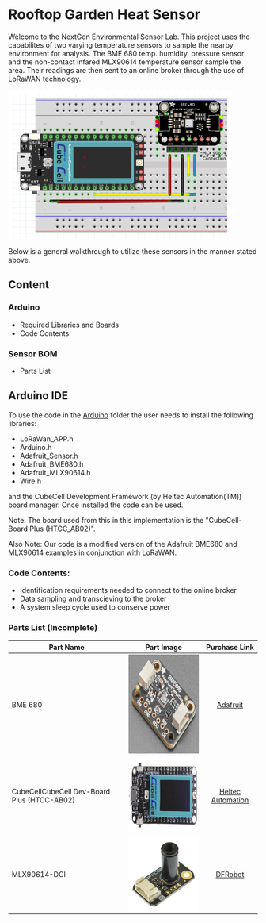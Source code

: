 # Rooftop Garden Heat Sensor
Welcome to the NextGen Environmental Sensor Lab. This project uses the capabilites of two varying temperature sensors to sample the nearby environment for analysis. The BME 680 temp. humidity. pressure sensor and the non-contact infared MLX90614 temperature sensor sample the area. Their readings are then sent to an online broker through the use of LoRaWAN technology. 

<img src="Fritzing/RooftopSensors.png" width="450" height = "300">

Below is a general walkthrough to utilize these sensors in the manner stated above. 

## Content
### Arduino
* Required Libraries and Boards
* Code Contents
### Sensor BOM 
* Parts List

## Arduino IDE
To use the code in the [Arduino](https://github.com/NextGen-Environmental-Sensor-Lab/LoRaWan_MLX90614_BME680/tree/main/Arduino) folder the user needs to install the following libraries:
* LoRaWan_APP.h
* Arduino.h
* Adafruit_Sensor.h
* Adafruit_BME680.h
* Adafruit_MLX90614.h
* Wire.h

and the CubeCell Development Framework (by Heltec Automation(TM)) board manager.
Once installed the code can be used. 

Note: The board used from this in this implementation is the "CubeCell-Board Plus (HTCC_AB02)".

Also Note: Our code is a modified version of the Adafruit BME680 and MLX90614 examples in conjunction with LoRaWAN. 

### Code Contents: 
* Identification requirements needed to connect to the online broker
* Data sampling and transcieving to the broker
* A system sleep cycle used to conserve power

### Parts List (Incomplete)

| Part Name | Part Image | Purchase Link|
|----------|--------|:-----------------------:|
|BME 680| <img src="Images/BME680.png" width="225" height = "200"> |[Adafruit](https://www.adafruit.com/product/5046)
|CubeCellCubeCell Dev-Board Plus (HTCC-AB02)| <img src="Images/Heltec.png" width="250" height = "150"> |[Heltec Automation](https://heltec.org/project/htcc-ab02/)
|MLX90614-DCI| <img src="Images/MLX90614.png" width="150" height = "150"> |[DFRobot](https://www.dfrobot.com/product-1745.html)

